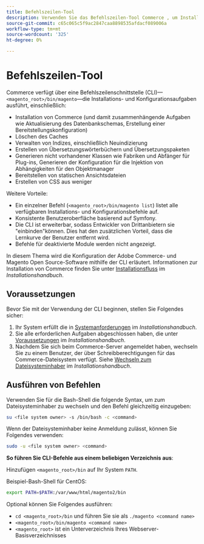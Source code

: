 ```yaml
---
title: Befehlszeilen-Tool
description: Verwenden Sie das Befehlszeilen-Tool Commerce , um Installations- und Konfigurationsaufgaben auszuführen.
source-git-commit: c65c065c5f9ac2847caa8898535afdacf089006a
workflow-type: tm+mt
source-wordcount: '325'
ht-degree: 0%

---
```



# Befehlszeilen-Tool

Commerce verfügt über eine Befehlszeilenschnittstelle (CLI)—`<magento_root>/bin/magento`—die Installations- und Konfigurationsaufgaben ausführt, einschließlich:

- Installation von Commerce (und damit zusammenhängende Aufgaben wie Aktualisierung des Datenbankschemas, Erstellung einer Bereitstellungskonfiguration)
- Löschen des Caches
- Verwalten von Indizes, einschließlich Neuindizierung
- Erstellen von Übersetzungswörterbüchern und Übersetzungspaketen
- Generieren nicht vorhandener Klassen wie Fabriken und Abfänger für Plug-ins, Generieren der Konfiguration für die Injektion von Abhängigkeiten für den Objektmanager
- Bereitstellen von statischen Ansichtsdateien
- Erstellen von CSS aus weniger

Weitere Vorteile:

- Ein einzelner Befehl (`<magento_root>/bin/magento list`) listet alle verfügbaren Installations- und Konfigurationsbefehle auf.
- Konsistente Benutzeroberfläche basierend auf Symfony.
- Die CLI ist erweiterbar, sodass Entwickler von Drittanbietern sie &quot;einbinden&quot;können. Dies hat den zusätzlichen Vorteil, dass die Lernkurve der Benutzer entfernt wird.
- Befehle für deaktivierte Module werden nicht angezeigt.

In diesem Thema wird die Konfiguration der Adobe Commerce- und Magento Open Source-Software mithilfe der CLI erläutert. Informationen zur Installation von Commerce finden Sie unter [Installationsfluss](https://devdocs.magento.com/guides/v2.4/install-gde/install-flow-diagram.html) im _Installationshandbuch_.

## Voraussetzungen

Bevor Sie mit der Verwendung der CLI beginnen, stellen Sie Folgendes sicher:

1. Ihr System erfüllt die in [Systemanforderungen](https://devdocs.magento.com/guides/v2.4/install-gde/system-requirements.html) im _Installationshandbuch_.
1. Sie alle erforderlichen Aufgaben abgeschlossen haben, die unter [Voraussetzungen](https://devdocs.magento.com/guides/v2.4/install-gde/prereq/prereq-overview.html) im _Installationshandbuch_.
1. Nachdem Sie sich beim Commerce-Server angemeldet haben, wechseln Sie zu einem Benutzer, der über Schreibberechtigungen für das Commerce-Dateisystem verfügt. Siehe [Wechseln zum Dateisysteminhaber](https://devdocs.magento.com/guides/v2.4/install-gde/prereq/file-sys-perms-over.html) im _Installationshandbuch_.

## Ausführen von Befehlen

Verwenden Sie für die Bash-Shell die folgende Syntax, um zum Dateisysteminhaber zu wechseln und den Befehl gleichzeitig einzugeben:

```bash
su <file system owner> -s /bin/bash -c <command>
```

Wenn der Dateisysteminhaber keine Anmeldung zulässt, können Sie Folgendes verwenden:

```bash
sudo -u <file system owner> <command>
```

**So führen Sie CLI-Befehle aus einem beliebigen Verzeichnis aus**:

Hinzufügen `<magento_root>/bin` auf Ihr System `PATH`.

Beispiel-Bash-Shell für CentOS:

```bash
export PATH=$PATH:/var/www/html/magento2/bin
```

Optional können Sie Folgendes ausführen:

- `cd <magento_root>/bin` und führen Sie sie als `./magento <command name>`
- `<magento_root>/bin/magento <command name>`
- `<magento_root>` ist ein Unterverzeichnis Ihres Webserver-Basisverzeichnisses
